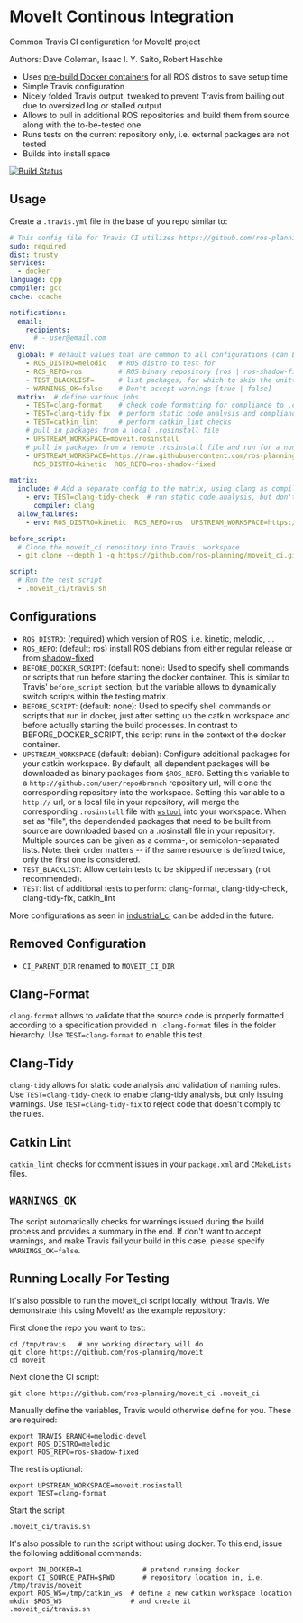 # MoveIt Continous Integration
Common Travis CI configuration for MoveIt! project

Authors: Dave Coleman, Isaac I. Y. Saito, Robert Haschke

- Uses [pre-build Docker containers](https://hub.docker.com/r/moveit/moveit2) for all ROS distros to save setup time
- Simple Travis configuration
- Nicely folded Travis output, tweaked to prevent Travis from bailing out due to oversized log or stalled output
- Allows to pull in additional ROS repositories and build them from source along with the to-be-tested one
- Runs tests on the current repository only, i.e. external packages are not tested
- Builds into install space

[![Build Status](https://travis-ci.org/ros-planning/moveit_ci.svg?branch=master)](https://travis-ci.org/ros-planning/moveit_ci)

## Usage

Create a ``.travis.yml`` file in the base of you repo similar to:

```yaml
# This config file for Travis CI utilizes https://github.com/ros-planning/moveit_ci/ package.
sudo: required
dist: trusty
services:
  - docker
language: cpp
compiler: gcc
cache: ccache

notifications:
  email:
    recipients:
      # - user@email.com
env:
  global: # default values that are common to all configurations (can be overriden below)
    - ROS_DISTRO=melodic   # ROS distro to test for
    - ROS_REPO=ros         # ROS binary repository [ros | ros-shadow-fixed]
    - TEST_BLACKLIST=      # list packages, for which to skip the unittests
    - WARNINGS_OK=false    # Don't accept warnings [true | false]
  matrix:  # define various jobs
    - TEST=clang-format    # check code formatting for compliance to .clang-format rules
    - TEST=clang-tidy-fix  # perform static code analysis and compliance check against .clang-tidy rules
    - TEST=catkin_lint     # perform catkin_lint checks
    # pull in packages from a local .rosinstall file
    - UPSTREAM_WORKSPACE=moveit.rosinstall
    # pull in packages from a remote .rosinstall file and run for a non-default ROS_DISTRO
    - UPSTREAM_WORKSPACE=https://raw.githubusercontent.com/ros-planning/moveit/$ROS_DISTRO-devel/moveit.rosinstall
      ROS_DISTRO=kinetic  ROS_REPO=ros-shadow-fixed

matrix:
  include: # Add a separate config to the matrix, using clang as compiler
    - env: TEST=clang-tidy-check  # run static code analysis, but don't check for available auto-fixes
      compiler: clang
  allow_failures:
    - env: ROS_DISTRO=kinetic  ROS_REPO=ros  UPSTREAM_WORKSPACE=https://github.com/ros-planning/moveit#$ROS_DISTRO-devel

before_script:
  # Clone the moveit_ci repository into Travis' workspace
  - git clone --depth 1 -q https://github.com/ros-planning/moveit_ci.git .moveit_ci

script:
  # Run the test script
  - .moveit_ci/travis.sh
```

## Configurations

- `ROS_DISTRO`: (required) which version of ROS, i.e. kinetic, melodic, ...
- `ROS_REPO`: (default: ros) install ROS debians from either regular release or from [shadow-fixed](http://packages.ros.org/ros-shadow-fixed/ubuntu)
- `BEFORE_DOCKER_SCRIPT`: (default: none): Used to specify shell commands or scripts that run before starting the docker container. This is similar to Travis' ``before_script`` section, but the variable allows to dynamically switch scripts within the testing matrix.
- `BEFORE_SCRIPT`: (default: none): Used to specify shell commands or scripts that run in docker, just after setting up the catkin workspace and before actually starting the build processes. In contrast to BEFORE_DOCKER_SCRIPT, this script runs in the context of the docker container.
- `UPSTREAM_WORKSPACE` (default: debian): Configure additional packages for your catkin workspace.
  By default, all dependent packages will be downloaded as binary packages from `$ROS_REPO`.
  Setting this variable to a `http://github.com/user/repo#branch` repository url, will clone the corresponding repository into the workspace.
  Setting this variable to a `http://` url, or a local file in your repository, will merge the corresponding `.rosinstall` file with [`wstool`](http://wiki.ros.org/wstool) into your workspace.
When set as "file", the dependended packages that need to be built from source are downloaded based on a .rosinstall file in your repository. Multiple sources can be given as a comma-, or semicolon-separated lists. Note: their order matters -- if the same resource is defined twice, only the first one is considered.
- `TEST_BLACKLIST`: Allow certain tests to be skipped if necessary (not recommended).
- `TEST`: list of additional tests to perform: clang-format, clang-tidy-check, clang-tidy-fix, catkin\_lint

More configurations as seen in [industrial_ci](https://github.com/ros-industrial/industrial_ci) can be added in the future.

## Removed Configuration

- `CI_PARENT_DIR` renamed to `MOVEIT_CI_DIR`

## Clang-Format

``clang-format`` allows to validate that the source code is properly formatted according to a specification provided in ``.clang-format`` files in the folder hierarchy.
Use ``TEST=clang-format`` to enable this test.

## Clang-Tidy

``clang-tidy`` allows for static code analysis and validation of naming rules.
Use ``TEST=clang-tidy-check`` to enable clang-tidy analysis, but only issuing warnings.
Use ``TEST=clang-tidy-fix`` to reject code that doesn't comply to the rules.

## Catkin Lint

``catkin_lint`` checks for comment issues in your ``package.xml`` and ``CMakeLists`` files.

## `WARNINGS_OK`

The script automatically checks for warnings issued during the build process and provides
a summary in the end. If don't want to accept warnings, and make Travis fail your build in this case, please specify ``WARNINGS_OK=false``.

## Running Locally For Testing

It's also possible to run the moveit\_ci script locally, without Travis. We demonstrate this using MoveIt! as the example repository:

First clone the repo you want to test:

    cd /tmp/travis   # any working directory will do
    git clone https://github.com/ros-planning/moveit
    cd moveit

Next clone the CI script:

    git clone https://github.com/ros-planning/moveit_ci .moveit_ci

Manually define the variables, Travis would otherwise define for you. These are required:

    export TRAVIS_BRANCH=melodic-devel
    export ROS_DISTRO=melodic
    export ROS_REPO=ros-shadow-fixed

The rest is optional:

    export UPSTREAM_WORKSPACE=moveit.rosinstall
    export TEST=clang-format

Start the script

    .moveit_ci/travis.sh

It's also possible to run the script without using docker. To this end, issue the following additional commands:

    export IN_DOCKER=1               # pretend running docker
    export CI_SOURCE_PATH=$PWD       # repository location in, i.e. /tmp/travis/moveit
    export ROS_WS=/tmp/catkin_ws  # define a new catkin workspace location
    mkdir $ROS_WS                 # and create it
    .moveit_ci/travis.sh
